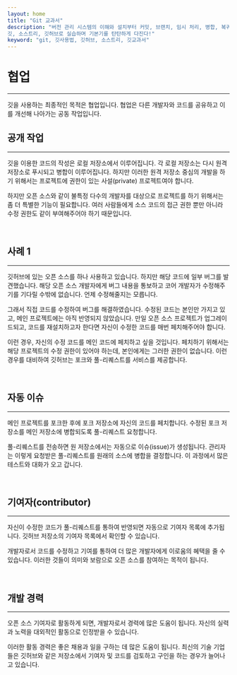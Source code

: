 ```yaml
---
layout: home
title: "Git 교과서"
description: "버전 관리 시스템의 이해와 설치부터 커밋, 브랜치, 임시 처리, 병합, 복귀, 서브모듈, 태그까지
깃, 소스트리, 깃허브로 실습하며 기본기를 탄탄하게 다진다!"
keyword: "git, 깃사용법, 깃허브, 소스트리, 깃교과서"
---
```

# 협업
<hr>
깃을 사용하는 최종적인 목적은 협업입니다. 협업은 다른 개발자와 코드를 공유하고 이를 개선해 나아가는 공동 작업입니다.

<br>

## 공개 작업
<hr>
깃을 이용한 코드의 작성은 로컬 저장소에서 이루어집니다. 각 로컬 저장소는 다시 원격 저장소로 푸시되고 병합이 이루어집니다. 하지만 이러한 원격 저장소 중심의 개발을 하기 위해서는 프로젝트에 권한이 있는 사설(private) 프로젝트여야 합니다.

하지만 오픈 소스와 같이 불특정 다수의 개발자를 대상으로 프로젝트를 하기 위해서는 좀 더 특별한 기능이 필요합니다. 여러 사람들에게 소스 코드의 접근 권한 뿐만 아니라 수정 권한도 같이 부여해주어야 하기 때문입니다.

<br>

## 사례 1
<hr>
깃허브에 있는 오픈 소스를 하나 사용하고 있습니다. 하지만 해당 코드에 일부 버그를 발견했습니다. 해당 오픈 소스 개발자에게 버그 내용을 통보하고 코어 개발자가 수정해주기를 기다릴 수밖에 없습니다. 언제 수정해줄지는 모릅니다.

그래서 직접 코드를 수정하여 버그를 해결하였습니다. 수정된 코드는 본인만 가지고 있고, 메인 프로젝트에는 아직 반영되지 않았습니다. 만일 오픈 소스 프로젝트가 업그레이드되고, 코드를 재설치하고자 한다면 자신이 수정한 코드를 매번 페치해주어야 합니다.

이런 경우, 자신의 수정 코드를 메인 코드에 페치하고 싶을 것입니다. 페치하기 위해서는 해당 프로젝트의 수정 권한이 있어야 하는데, 본인에게는 그러한 권한이 없습니다. 이런 경우를 대비하여 깃허브는 포크와 풀-리퀘스트를 서비스를 제공합니다.

<br>

## 자동 이슈
<hr>

메인 프로젝트를 포크한 후에 포크 저장소에 자신의 코드를 페치합니다. 수정된 포크 저장소를 메인 저장소에 병합되도록 풀-리퀘스트 요청합니다.

풀-리퀘스트를 전송하면 원 저장소에서는 자동으로 이슈(issue)가 생성됩니다. 관리자는 이렇게 요청받은 풀-리퀘스트를 원래의 소스에 병합을 결정합니다. 이 과정에서 많은 테스트와 대화가 오고 갑니다.

<br>

## 기여자(contributor)
<hr>
자신이 수정한 코드가 풀-리퀘스트를 통하여 반영되면 자동으로 기여자 목록에 추가됩니다. 깃허브 저장소의 기여자 목록에서 확인할 수 있습니다.

개발자로서 코드를 수정하고 기여를 통하여 더 많은 개발자에게 이로움의 혜택을 줄 수 있습니다. 이러한 것들이 의미와 보람으로 오픈 소스를 참여하는 목적이 됩니다.

<br>

## 개발 경력
<hr>
오픈 소스 기여자로 활동하게 되면, 개발자로서 경력에 많은 도움이 됩니다. 자신의 실력과 노력을 대외적인 활동으로 인정받을 수 있습니다.

이러한 활동 경력은 좋은 채용과 일을 구하는 데 많은 도움이 됩니다. 최신의 기술 기업들은 깃허브와 같은 저장소에서 기여자 및 코드를 검토하고 구인을 하는 경우가 늘어나고 있습니다.

<br><br>